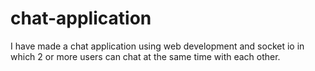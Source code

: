 # chat-application
I have made a chat application using web development and socket io in which 2 or more users can chat at the same time with each other.
